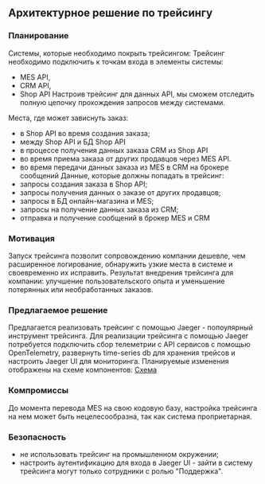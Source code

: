## Архитектурное решение по трейсингу

### Планирование
Системы, которые необходимо покрыть трейсингом:
Трейсинг необходимо подключить к точкам входа в элементы системы:
  - MES API,
  - CRM API,
  - Shop API
Настроив трейсинг для данных API, мы сможем отследить полную цепочку прохождения запросов между системами.

Места, где может зависнуть заказ:
  - в Shop API во время создания заказа;
  - между Shop API и БД Shop API
  - в процессе получения данных заказа CRM из Shop API
  - во время приема заказа от других продавцов через MES API.
  - во время передачи данных заказа из MES в CRM на брокере сообщений
Данные, которые должны попадать в трейсинг:
  - запросы создания заказа в Shop API;
  - запросы получения данных о заказе от других продавцов; 
  - запросы в БД онлайн-магазина и MES;
  - запросы на получение данных заказа из CRM;
  - отправка и получение сообщений в брокер MES и CRM

### Мотивация
Запуск трейсинга позволит сопровождению компании дешевле, чем расширенное логирование, обнаружить узкие места в системе и своевременно их исправить.
Результат внедрения трейсинга для компании: улучшение пользовательского опыта и уменьшение потерянных или необработанных заказов.

### Предлагаемое решение
Предлагается реализовать трейсинг с помощью Jaeger - попоулярный инструмент трейсинга.
Для реализации трейсинга с помощью Jaeger потребуется подключить сбор телеметрии с API сервисов с помощью OpenTelemetry,
развернуть time-series db для хранения трейсов и настроить Jaeger UI для мониторинга.
Планируемые изменения отображены на схеме компонентов:
[Схема](../schemes/jewerly_c4_model_tracing.drawio)

### Компромиссы
До момента перевода MES на свою кодовую базу, настройка трейсинга на нем может быть нецелесообразна, так как система проприетарная.

### Безопасность
  - не использовать трейсинг на промышленном окружении;
  - настроить аутентификацию для входа в Jaeger UI - зайти в систему трейсинга могут только сотрудники с ролью "Поддержка".
